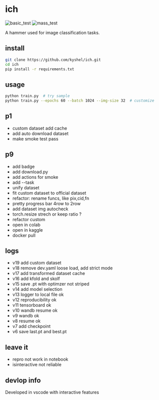 # ich  
![basic_test](https://github.com/kyshel/ich/actions/workflows/basic.yml/badge.svg)
![mass_test](https://github.com/kyshel/ich/actions/workflows/mass.yml/badge.svg)

A hammer used for image classification tasks. 

## install
``` bash
git clone https://github.com/kyshel/ich.git
cd ich
pip install -r requirements.txt
```

## usage
``` bash
python train.py  # try sample
python train.py --epochs 60 --batch 1024 --img-size 32  # customize 
```
 


## p1
- custom dataset add cache 
- add auto download dataset 
- make smoke test pass

## p9
- add badge 
- add download.py 
- add actions for smoke
- add --task
- unify dataset
- fit custom dataset to official dataset 
- refactor: rename funcs, like pix,cid,fn
- pretty progress bar 4row to 2row
- add dataset img autocheck 
- torch.resize  strech or keep ratio ? 
- refactor custom
- open in colab
- open in kaggle
- docker pull


## logs
- v19 add custom dataset
- v18 remove dev.yaml loose load, add strict mode
- v17 add transformed dataset cache 
- v16 add kfold and skolf  
- v15 save .pt with optimzer not striped
- v14 add model selection
- v13 logger to local file ok 
- v12 reproducibility ok
- v11 tensorboard ok
- v10 wandb resume ok
- v9 wandb ok
- v8 resume ok
- v7 add checkpoint 
- v6 save last.pt and best.pt

## leave it 
- repro not work in notebook
- isinteractive not reliable

## devlop info
Developed in vscode with interactive features


 
